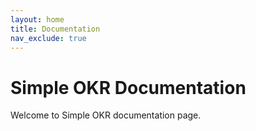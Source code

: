 ```yaml
---
layout: home
title: Documentation
nav_exclude: true
---
```


# Simple OKR Documentation

Welcome to Simple OKR documentation page.
